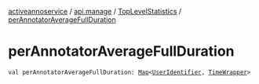 [activeannoservice](../../index.md) / [api.manage](../index.md) / [TopLevelStatistics](index.md) / [perAnnotatorAverageFullDuration](./per-annotator-average-full-duration.md)

# perAnnotatorAverageFullDuration

`val perAnnotatorAverageFullDuration: `[`Map`](https://kotlinlang.org/api/latest/jvm/stdlib/kotlin.collections/-map/index.html)`<`[`UserIdentifier`](../../project.userroles/-user-identifier.md)`, `[`TimeWrapper`](../-time-wrapper/index.md)`>`